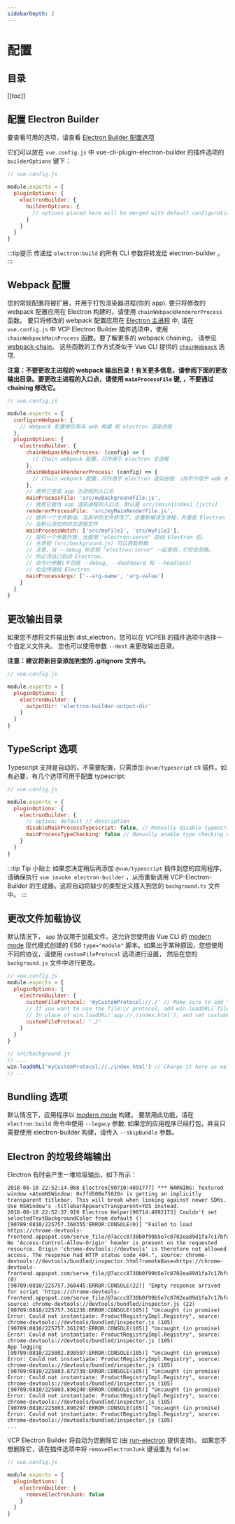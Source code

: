 ```yaml
---
sidebarDepth: 2
---
```


# 配置

## 目录

[[toc]]

## 配置 Electron Builder

要查看可用的选项，请查看 [Electron Builder 配置选项](https://www.electron.build/configuration/configuration)

它们可以放在 `vue.config.js` 中 vue-cli-plugin-electron-builder 的插件选项的 `builderOptions` 键下：

```javascript
// vue.config.js

module.exports = {
  pluginOptions: {
    electronBuilder: {
      builderOptions: {
        // options placed here will be merged with default configuration and passed to electron-builder
      }
    }
  }
}
```

:::tip提示
传递给 `electron:build` 的所有 CLI 参数将转发给 electron-builder 。
:::

## Webpack 配置

您的常规配置将被扩展，并用于打包渲染器进程(你的 app). 要只将修改的 webpack 配置应用在 Electron 构建时，请使用 `chainWebpackRendererProcess` 函数。 要只将修改的 webpack 配置应用在 [Electron 主进程](https://electronjs.org/docs/tutorial/application-architecture#main-and-renderer-processes) 中, 请在 `vue.config.js` 中 VCP Electron Builder 插件选项中，使用 `chainWebpackMainProcess` 函数。要了解更多的 webpack chaining， 请参见 [webpack-chain](https://github.com/mozilla-neutrino/webpack-chain)。 这些函数的工作方式类似于 Vue CLI 提供的 [`chainWebpack`](https://cli.vuejs.org/config/#chainwebpack) 选项.

**注意：不要更改主进程的 webpack 输出目录！有关更多信息，请参阅下面的更改输出目录。要更改主进程的入口点，请使用 `mainProcessFile` 键, ，不要通过 chaining 修改它。**

```javascript
// vue.config.js

module.exports = {
  configureWebpack: {
    // Webpack 配置被应用与 web 构建 和 electron 渲染进程
  },
  pluginOptions: {
    electronBuilder: {
      chainWebpackMainProcess: (config) => {
        // Chain webpack 配置，只作用于 electron 主进程
      },
      chainWebpackRendererProcess: (config) => {
        // Chain webpack 配置，只作用于 electron 渲染进程 （将不作用于 web 构建）
      },
      // 使用它更改 app 主进程的入口点
      mainProcessFile: 'src/myBackgroundFile.js',
      // 使用它更改 app 渲染进程的入口点，默认是 src/[main|index].[js|ts]
      rendererProcessFile: 'src/myMainRenderFile.js',
      // 提供一个文件数组，当其中的文件修改了，会重新编译主进程，并重启 Electron 。
      // 会默认添加你的主进程文件
      mainProcessWatch: ['src/myFile1', 'src/myFile2'],
      // 提供一个参数列表，当使用 "electron:serve" 启动 Electron 后，
      // 主进程 (src/background.js) 可以获取参数
      // 注意，当 --debug 标志和 "electron:serve" 一起使用，它将会忽略。
      // 你必须自己启动 Electron。
      // 命令行参数(不包括 --debug, --dashboard 和 --headless)
      // 也会传递给 Electron
      mainProcessArgs: ['--arg-name', 'arg-value']
    }
  }
}
```

## 更改输出目录

如果您不想将文件输出到 dist_electron，您可以在 VCPEB 的插件选项中选择一个自定义文件夹。 您也可以使用参数 `--dest` 来更改输出目录。

**注意：建议将新目录添加到您的 .gitignore 文件中。**

```javascript
// vue.config.js

module.exports = {
  pluginOptions: {
    electronBuilder: {
      outputDir: 'electron-builder-output-dir'
    }
  }
}
```

## TypeScript 选项

Typescript 支持是自动的，不需要配置，只需添加 `@vue/typescript` cli 插件。如有必要，有几个选项可用于配置 typescript:

```javascript
// vue.config.js

module.exports = {
  pluginOptions: {
    electronBuilder: {
      // option: default // description
      disableMainProcessTypescript: false, // Manually disable typescript plugin for main process. Enable if you want to use regular js for the main process (src/background.js by default).
      mainProcessTypeChecking: false // Manually enable type checking during webpack bundling for background file.
    }
  }
}
```

:::tip Tip 小贴士
如果您决定稍后再添加 `@vue/typescript` 插件到您的应用程序，请确保执行 `vue invoke electron-builder` ，从而重新调用 VCP-Electron-Builder 的生成器。这将自动将缺少的类型定义插入到您的 `background.ts` 文件中。
:::

## 更改文件加载协议

默认情况下， `app` 协议用于加载文件。这允许您使用由 Vue CLI 的 [modern mode](https://cli.vuejs.org/guide/browser-compatibility.html#modern-mode) 现代模式创建的 ES6 `type="module"` 脚本。如果出于某种原因，您想使用不同的协议，请使用 `customFileProtocol` 选项进行设置， 然后在您的 `background.js` 文件中进行更改。

```javascript
// vue.config.js
module.exports = {
  pluginOptions: {
    electronBuilder: {
      customFileProtocol: 'myCustomProtocol://./' // Make sure to add "./" to the end of the protocol
      // If you want to use the file:// protocol, add win.loadURL(`file://${__dirname}/index.html`) to your main process file
      // In place of win.loadURL('app://./index.html'), and set customFileProtocol to './'
      customFileProtocol: './'
    }
  }
}

// src/background.js
// ...
win.loadURL('myCustomProtocol://./index.html') // Change it here as well
// ...
```

## Bundling 选项

默认情况下，应用程序以 [modern mode](https://cli.vuejs.org/guide/browser-compatibility.html#modern-mode) 构建。 要禁用此功能，请在 `electron:build` 命令中使用 `--legacy` 参数. 如果您的应用程序已经打包，并且只需要使用 electron-builder 构建，请传入 `--skipBundle` 参数。

## Electron 的垃圾终端输出

Electron 有时会产生一堆垃圾输出，如下所示：

```
2018-08-10 22:52:14.068 Electron[90710:4891777] *** WARNING: Textured window <AtomNSWindow: 0x7fd508e75020> is getting an implicitly transparent titlebar. This will break when linking against newer SDKs. Use NSWindow's -titlebarAppearsTransparent=YES instead.
2018-08-10 22:52:37.919 Electron Helper[90714:4892173] Couldn't set selectedTextBackgroundColor from default ()
[90789:0810/225757.360355:ERROR:CONSOLE(0)] "Failed to load https://chrome-devtools-frontend.appspot.com/serve_file/@7accc8730b0f99b5e7c0702ea89d1fa7c17bfe33/product_registry_impl/product_registry_impl_module.js: No 'Access-Control-Allow-Origin' header is present on the requested resource. Origin 'chrome-devtools://devtools' is therefore not allowed access. The response had HTTP status code 404.", source: chrome-devtools://devtools/bundled/inspector.html?remoteBase=https://chrome-devtools-frontend.appspot.com/serve_file/@7accc8730b0f99b5e7c0702ea89d1fa7c17bfe33/&can_dock=true&toolbarColor=rgba(223,223,223,1)&textColor=rgba(0,0,0,1)&experiments=true (0)
[90789:0810/225757.360445:ERROR:CONSOLE(22)] "Empty response arrived for script 'https://chrome-devtools-frontend.appspot.com/serve_file/@7accc8730b0f99b5e7c0702ea89d1fa7c17bfe33/product_registry_impl/product_registry_impl_module.js'", source: chrome-devtools://devtools/bundled/inspector.js (22)
[90789:0810/225757.361236:ERROR:CONSOLE(105)] "Uncaught (in promise) Error: Could not instantiate: ProductRegistryImpl.Registry", source: chrome-devtools://devtools/bundled/inspector.js (105)
[90789:0810/225757.361293:ERROR:CONSOLE(105)] "Uncaught (in promise) Error: Could not instantiate: ProductRegistryImpl.Registry", source: chrome-devtools://devtools/bundled/inspector.js (105)
App logging
[90789:0810/225802.898597:ERROR:CONSOLE(105)] "Uncaught (in promise) Error: Could not instantiate: ProductRegistryImpl.Registry", source: chrome-devtools://devtools/bundled/inspector.js (105)
[90789:0810/225803.872738:ERROR:CONSOLE(105)] "Uncaught (in promise) Error: Could not instantiate: ProductRegistryImpl.Registry", source: chrome-devtools://devtools/bundled/inspector.js (105)
[90789:0810/225803.898240:ERROR:CONSOLE(105)] "Uncaught (in promise) Error: Could not instantiate: ProductRegistryImpl.Registry", source: chrome-devtools://devtools/bundled/inspector.js (105)
[90789:0810/225803.898297:ERROR:CONSOLE(105)] "Uncaught (in promise) Error: Could not instantiate: ProductRegistryImpl.Registry", source: chrome-devtools://devtools/bundled/inspector.js (105)
...
```

VCP Electron Builder 将自动为您删除它 (由 [run-electron](https://github.com/sindresorhus/run-electron) 提供支持)。 如果您不想删除它，请在插件选项中将 `removeElectronJunk` 键设置为 `false`:

```javascript
// vue.config.js

module.exports = {
  pluginOptions: {
    electronBuilder: {
      removeElectronJunk: false
    }
  }
}
```
